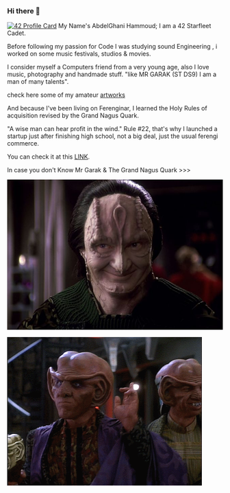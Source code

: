 ### Hi there 👋
[![42 Profile Card](https://1337-readme.vercel.app/api/profile?cursus=42cursus&dark=true&email=hide&leet_logo=hide&login=ahammoud)](https://github.com/mohouyizme/1337-readme)
My Name's AbdelGhani Hammoud; I am a 42 Starfleet Cadet.

Before following my passion for Code I was studying sound Engineering , i worked on some music festivals, studios & movies.

I consider myself a Computers friend from a very young age, also I love music, photography and handmade stuff. "like MR GARAK (ST DS9) I am a man of many talents".

check here some of my amateur [artworks](https://www.instagram.com/m4ntr4_r4m4/)

And because I've been living on Ferenginar, I learned the Holy Rules of acquisition revised by the Grand Nagus Quark.

"A wise man can hear profit in the wind." Rule #22, that's why I launched a startup just after finishing high school, not a big deal, just the usual ferengi  commerce. 

You can check it at this [LINK](moroccan-carpet.com).


In case you don't Know Mr Garak & The Grand Nagus Quark >>>

![Garak](https://github.com/m4ntr4r4m4/m4ntr4r4m4/blob/main/Garak_and_his_lies.jpeg)

![Quark](https://github.com/m4ntr4r4m4/m4ntr4r4m4/blob/main/tumblr_oce7v5FrK91qj6sk2o1_500.gif)

<!--
**m4ntr4r4m4/m4ntr4r4m4** is a ✨ _special_ ✨ repository because its `README.md` (this file) appears on your GitHub profile.

Here are some ideas to get you started:

- 🔭 I’m currently working on ...
- 🌱 I’m currently learning ...
- 👯 I’m looking to collaborate on ...
- 🤔 I’m looking for help with ...
- 💬 Ask me about ...
- 📫 How to reach me: ...
- 😄 Pronouns: ...
- ⚡ Fun fact: ...
-->
